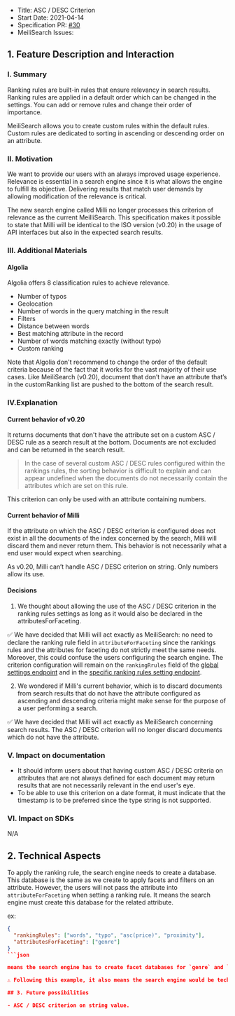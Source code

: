 - Title: ASC / DESC Criterion
- Start Date: 2021-04-14
- Specification PR: [#30](https://github.com/meilisearch/specifications/pull/30)
- MeiliSearch Issues:

## 1. Feature Description and Interaction

### I. Summary

Ranking rules are built-in rules that ensure relevancy in search results. Ranking rules are applied in a default order which can be changed in the settings. You can add or remove rules and change their order of importance.

MeiliSearch allows you to create custom rules within the default rules. Custom rules are dedicated to sorting in ascending or descending order on an attribute.

### II. Motivation

We want to provide our users with an always improved usage experience. Relevance is essential in a search engine since it is what allows the engine to fulfill its objective. Delivering results that match user demands by allowing modification of the relevance is critical.

The new search engine called Milli no longer processes this criterion of relevance as the current MeilliSearch. This specification makes it possible to state that Milli will be identical to the ISO version (v0.20) in the usage of API interfaces but also in the expected search results.

### III. Additional Materials

#### Algolia

Algolia offers 8 classification rules to achieve relevance.

- Number of typos
- Geolocation
- Number of words in the query matching in the result
- Filters
- Distance between words
- Best matching attribute in the record
- Number of words matching exactly (without typo)
- Custom ranking

Note that Algolia don't recommend to change the order of the default criteria because of the fact that it works for the vast majority of their use cases. Like MeiliSearch (v0.20), document that don’t have an attribute that’s in the customRanking list are pushed to the bottom of the search result.

### IV.Explanation

#### Current behavior of v0.20

It returns documents that don't have the attribute set on a custom ASC / DESC rule as a search result at the bottom. Documents are not excluded and can be returned in the search result.

> In the case of several custom ASC / DESC rules configured within the rankings rules, the sorting behavior is difficult to explain and can appear undefined when the documents do not necessarily contain the attributes which are set on this rule.

This criterion can only be used with an attribute containing numbers. 

#### Current behavior of Milli

If the attribute on which the ASC / DESC criterion is configured does not exist in all the documents of the index concerned by the search, Milli will discard them and never return them. This behavior is not necessarily what a end user would expect when searching.

As v0.20, Milli can’t handle ASC / DESC criterion on string. Only numbers allow its use.

#### Decisions

1. We thought about allowing the use of the ASC / DESC criterion in the ranking rules settings as long as it would also be declared in the attributesForFaceting.

✅ We have decided that Milli will act exactly as MeiliSearch: no need to declare the ranking rule field in `attributeForFaceting` since the rankings rules and the attributes for faceting do not strictly meet the same needs. Moreover, this could confuse the users configuring the search engine. The criterion configuration will remain on the `rankingRrules` field of the [global settings endpoint](https://docs.meilisearch.com/reference/api/settings.html#get-settings) and in the 
[specific ranking rules setting endpoint](https://docs.meilisearch.com/reference/api/ranking_rules.html).

2. We wondered if Milli's current behavior, which is to discard documents from search results that do not have the attribute configured as ascending and descending criteria might make sense for the purpose of a user performing a search.

✅ We have decided that Milli will act exactly as MeiliSearch concerning search results. The ASC / DESC criterion will no longer discard documents which do not have the attribute.

### V. Impact on documentation

- It should inform users about that having custom ASC / DESC criteria on attributes that are not always defined for each document may return results that are not necessarily relevant in the end user's eye.
- To be able to use this criterion on a date format, it must indicate that the timestamp is to be preferred since the type string is not supported.

### VI. Impact on SDKs
N/A

## 2. Technical Aspects

To apply the ranking rule, the search engine needs to create a database. This database is the same as we create to apply facets and filters on an attribute.
However, the users will not pass the attribute into `attributeForFaceting` when setting a ranking rule. It means the search engine must create this database for the related attribute.

ex:
```json
{
  "rankingRules": ["words", "typo", "asc(price)", "proximity"],
  "attributesForFaceting": ["genre"]
}
```json

means the search engine has to create facet databases for `genre` and `price`.

⚠️ Following this example, it also means the search engine would be technically able to apply filters and facet distribution on `price`, however, we should prevent this. To avoid confusion, the search engine should prevent the users to execute a filter or get facet distribution on the ranking attributes. Only the ranking rule should be available for this field.

## 3. Future possibilities

- ASC / DESC criterion on string value.
